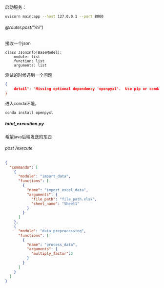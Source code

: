 启动服务：

```bash
uvicorn main:app --host 127.0.0.1 --port 8000
```

###### @router.post("/hi")

接收一个json

```
class JsonInfo(BaseModel):
    module: list
    function: list
    arguments: list
```

测试的时候遇到一个问题

```json
{
    detail": "Missing optional dependency 'openpyxl'.  Use pip or conda to install openpyxl."
}
```

进入conda环境，

```bash
conda install openpyxl
```

##### total_execution.py

希望java后端发送的东西

###### post /execute

```json
{
  "commands": [
    {
      "module": "import_data",
      "functions": [
        {
          "name": "import_excel_data",
          "arguments": {
            "file_path": "file_path.xlsx",
            "sheet_name": "Sheet1"
          }
        }
      ]
    },
    {
      "module": "data_preprocessing",
      "functions": [
        {
          "name": "process_data",
          "arguments": {
            "multiply_factor":2
          }
        }
      ]
    }
  ]
}

```



